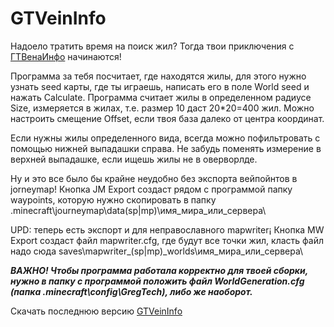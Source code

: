 #  GTVeinInfo #
Надоело тратить время на поиск жил? Тогда твои приключения с [ГТВенаИнфо](https://github.com/Techlone/GTVeinInfo/releases) начинаются!

Программа за тебя посчитает, где находятся жилы, для этого нужно узнать seed карты, где ты играешь, написать его в поле World seed и нажать Calculate.
Программа считает жилы в определенном радиусе Size, измеряется в жилах, т.е. размер 10 даст 20*20=400 жил. Можно настроить смещение Offset, если твоя база далеко от центра координат. 

Если нужны жилы определенного вида, всегда можно пофильтровать с помощью нижней выпадашки справа. Не забудь поменять измерение в верхней выпадашке, если ищешь жилы не в оверворлде.

Ну и это все было бы крайне неудобно без экспорта вейпойнтов в jorneymap! Кнопка JM Export создаст рядом с программой папку waypoints, которую нужно скопировать в папку \.minecraft\journeymap\data\(sp|mp)\имя_мира_или_сервера\

UPD: теперь есть экспорт и для неправославного mapwriter¡ Кнопка MW Export создаст файл mapwriter.cfg, где будут все точки жил, класть файл надо сюда saves\mapwriter_(sp|mp)_worlds\имя_мира_или_сервера\

___ВАЖНО! Чтобы программа работала корректно для твоей сборки, нужно в папку с программой положить файл WorldGeneration.cfg (папка \.minecraft\config\GregTech\), либо же наоборот.___

Скачать последнюю версию [GTVeinInfo](https://github.com/Techlone/GTVeinInfo/releases/download/201020/GTVeinInfo.jar)
